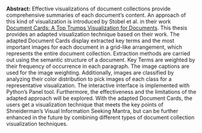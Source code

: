 **Abstract:** 
Effective visualizations of document collections provide comprehensive summaries
of each document’s content. An approach of this kind of visualization is introduced
by Stobel et al. in their work [Document Cards: A Top Trumps Visualization for
Documents](https://www.researchgate.net/publication/38015441_Document_Cards_A_Top_Trumps_Visualization_for_Documents). 
This thesis provides an adapted visualization technique
based on their work. The adapted Document Cards display extracted key terms and
the most important images for each document in a grid-like arrangement, which
represents the entire document collection. Extraction methods are carried out using
the semantic structure of a document. Key Terms are weighted by their frequency
of occurrence in each paragraph. The image captions are used for the image
weighting. Additionally, images are classified by analyzing their color distribution
to pick images of each class for a representative visualization. The interactive
interface is implemented with Python’s Panel tool. Furthermore, the
effectiveness and the limitations of the adapted approach will be explored. With the
adapted Document Cards, the users get a visualization technique that meets the key
points of Shneiderman’s Visual Information Seeking Mantra, but can be
further enhanced in the future by combining different types of document collection
visualization techniques.
